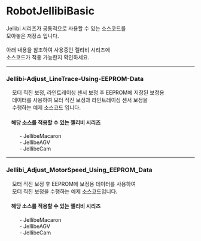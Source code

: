 # RobotJellibiBasic

Jellibi 시리즈가 공통적으로 사용할 수 있는 소스코드를\
모아놓은 저장소 입니다. \
\
아래 내용을 참조하여 사용중인 젤리비 시리즈에\
소스코드가 적용 가능한지 확인하세요.

---

### Jellibi-Adjust_LineTrace-Using-EEPROM-Data

&nbsp;&nbsp;&nbsp;&nbsp;모터 직진 보정, 라인트레이싱 센서 보정 후 EEPROM에 저장된 보정용\
&nbsp;&nbsp;&nbsp;&nbsp;데이터를 사용하여 모터 직진 보정과 라인트레이싱 센서 보정을\
&nbsp;&nbsp;&nbsp;&nbsp;수행하는 예제 소스코드 입니다.


#### &nbsp;&nbsp;&nbsp;&nbsp;해당 소스를 적용할 수 있는 젤리비 시리즈

&nbsp;&nbsp;&nbsp;&nbsp;&nbsp;&nbsp;&nbsp;&nbsp; - JellibeMacaron\
&nbsp;&nbsp;&nbsp;&nbsp;&nbsp;&nbsp;&nbsp;&nbsp; - JellibeAGV\
&nbsp;&nbsp;&nbsp;&nbsp;&nbsp;&nbsp;&nbsp;&nbsp; - JellibeCam

---

### Jellibi_Adjust_MotorSpeed_Using_EEPROM_Data

&nbsp;&nbsp;&nbsp;&nbsp;모터 직진 보정 후 EEPROM에 보정용 데이터를 사용하여\
&nbsp;&nbsp;&nbsp;&nbsp;모터 직진 보정을 수행하는 예제 소스코드입니다.

#### &nbsp;&nbsp;&nbsp;&nbsp;해당 소스를 적용할 수 있는 젤리비 시리즈

&nbsp;&nbsp;&nbsp;&nbsp;&nbsp;&nbsp;&nbsp;&nbsp; - JellibeMacaron\
&nbsp;&nbsp;&nbsp;&nbsp;&nbsp;&nbsp;&nbsp;&nbsp; - JellibeAGV\
&nbsp;&nbsp;&nbsp;&nbsp;&nbsp;&nbsp;&nbsp;&nbsp; - JellibeCam



